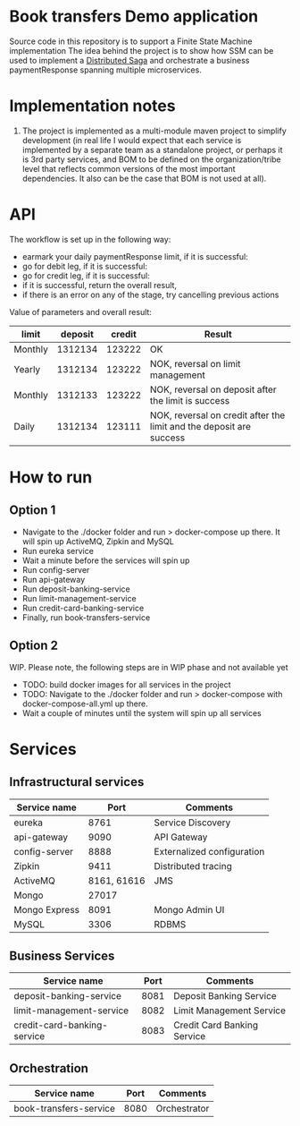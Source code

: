 # Book transfers Demo application

Source code in this repository is to support a Finite State Machine implementation
The idea behind the project is to show how SSM can be used to implement a [Distributed Saga](https://github.com/aphyr/dist-sagas/blob/master/sagas.pdf) 
and orchestrate a business paymentResponse spanning multiple microservices.


# Implementation notes
1. The project is implemented as a multi-module maven project to simplify development (in real life I would expect 
   that each service is implemented by a separate team as a standalone project, or perhaps it is 3rd party services, 
   and BOM to be defined on the organization/tribe level that reflects common versions of the most important
   dependencies. It also can be the case that BOM is not used at all). 

# API

The workflow is set up in the following way:
- earmark your daily paymentResponse limit, if it is successful:
- go for debit leg, if it is successful:
- go for credit leg, if it is successful:
- if it is successful, return the overall result,
- if there is an error on any of the stage, try cancelling previous actions

Value of parameters and overall result:

| limit   | deposit | credit | Result                                                              |
|---------|---------|--------|---------------------------------------------------------------------|
| Monthly | 1312134 | 123222 | OK                                                                  |
| Yearly  | 1312134 | 123222 | NOK, reversal on limit management                                   |
| Monthly | 1312133 | 123222 | NOK, reversal on deposit after the limit is success                 |
| Daily   | 1312134 | 123111 | NOK, reversal on credit after the limit and the deposit are success |

# How to run
## Option 1
- Navigate to the ./docker folder and run > docker-compose up there. It will spin up ActiveMQ, Zipkin and MySQL
- Run eureka service
- Wait a minute before the services will spin up
- Run config-server
- Run api-gateway
- Run deposit-banking-service
- Run limit-management-service
- Run credit-card-banking-service
- Finally, run book-transfers-service

## Option 2
WIP. Please note, the following steps are in WIP phase and not available yet
- TODO: build docker images for all services in the project
- TODO: Navigate to the ./docker folder and run > docker-compose with docker-compose-all.yml up there.
- Wait a couple of minutes until the system will spin up all services 

# Services

## Infrastructural services
| Service name | Port | Comments |
|---|---|---|
| eureka | 8761 | Service Discovery |
| api-gateway | 9090 | API Gateway |
| config-server | 8888 | Externalized configuration |
| Zipkin | 9411 | Distributed tracing |
| ActiveMQ | 8161, 61616 | JMS |
| Mongo | 27017 | | 
| Mongo Express | 8091 | Mongo Admin UI |
| MySQL | 3306 | RDBMS |

## Business Services
| Service name                | Port | Comments                    |
|-----------------------------|---|-----------------------------|
| deposit-banking-service     | 8081 | Deposit Banking Service     |
| limit-management-service    | 8082 | Limit Management Service    |
| credit-card-banking-service | 8083 | Credit Card Banking Service |

## Orchestration
| Service name           | Port | Comments |
|------------------------|---|---|
| book-transfers-service | 8080 | Orchestrator |